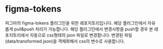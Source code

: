 # figma-tokens

피그마의 figma-tokens 플러그인을 위한 레포지토리입니다.
해당 플러그인에서 자유롭게 pull&push 처리가 가능합니다.
해당 플러그인에서 변경사항을 push할 경우 본 레포지토리에서 자동으로 css형태의 json 파일로 변경합니다.
변경된 파일(data/transformed.json)을 객체화해서 css의 변수로 사용합니다.
